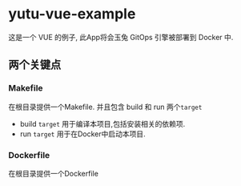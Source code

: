 # yutu-vue-example
这是一个 VUE 的例子, 此App将会玉兔 GitOps 引擎被部署到 Docker 中.
## 两个关键点
### Makefile
在根目录提供一个Makefile. 并且包含 build 和 run 两个`target`
- build `target`
  用于编译本项目,包括安装相关的依赖项.
- run `target`
  用于在Docker中启动本项目.
### Dockerfile
在根目录提供一个Dockerfile
